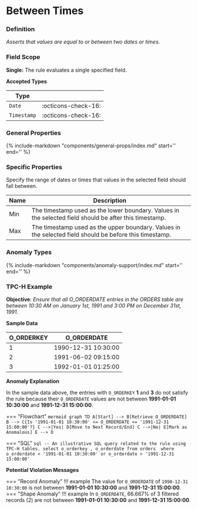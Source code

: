 # Between Times

### Definition

*Asserts that values are equal to or between two dates or times.*

### Field Scope

**Single:** The rule evaluates a single specified field.

**Accepted Types**

| Type    |                          |
|---------|--------------------------|
| `Date`      | <div style="text-align:center">:octicons-check-16:</div>  |
| `Timestamp` | <div style="text-align:center">:octicons-check-16:</div>  |

### General Properties

{%
    include-markdown "components/general-props/index.md"
    start='<!-- all-props--start -->'
    end='<!-- all-props--end -->'
%}

### Specific Properties

Specify the range of dates or times that values in the selected field should fall between.

| Name           | Description                                                   |
|----------------|---------------------------------------------------------------|
| <div class="text-primary">Min</div>  | The timestamp used as the lower boundary. Values in the selected field should be after this timestamp. |
| <div class="text-primary">Max</div>  | The timestamp used as the upper boundary. Values in the selected field should be before this timestamp. |

### Anomaly Types

{%
    include-markdown "components/anomaly-support/index.md"
    start='<!-- all-types--start -->'
    end='<!-- all-types--end -->'
%}

### TPC-H Example

**Objective**: *Ensure that all O_ORDERDATE entries in the ORDERS table are between 10:30 AM on January 1st, 1991 and 3:00 PM on December 31st, 1991.*

**Sample Data**

| O_ORDERKEY | O_ORDERDATE |
|------------|-------------|
| 1  | <span class="text-negative">1990-12-31 10:30:00</span> |
| 2  | 1991-06-02 09:15:00 |
| 3  | <span class="text-negative">1992-01-01 01:25:00</span> |

**Anomaly Explanation**

In the sample data above, the entries with `O_ORDERKEY` **1** and **3** do not satisfy the rule because their `O_ORDERDATE` values are not between **1991-01-01 10:30:00** and **1991-12-31 15:00:00**.

=== "Flowchart"
    ``` mermaid
    graph TD
    A[Start] --> B[Retrieve O_ORDERDATE]
    B --> C{Is '1991-01-01 10:30:00' <= O_ORDERDATE <= '1991-12-31 15:00:00'?}
    C -->|Yes| D[Move to Next Record/End]
    C -->|No| E[Mark as Anomalous]
    E --> D
    ```

=== "SQL"
    ```sql
    -- An illustrative SQL query related to the rule using TPC-H tables.
    select
        o_orderkey
        , o_orderdate
    from orders 
    where
        o_orderdate < '1991-01-01 10:30:00'
        or o_orderdate > '1991-12-31 15:00:00'
    ```

**Potential Violation Messages**

=== "Record Anomaly"
    !!! example
        The value for `O_ORDERDATE` of `1990-12-31 10:30:00` is not between **1991-01-01 10:30:00** and **1991-12-31 15:00:00**.
=== "Shape Anomaly"
    !!! example
        In `O_ORDERDATE`, 66.667% of 3 filtered records (2) are not between **1991-01-01 10:30:00** and **1991-12-31 15:00:00**.
